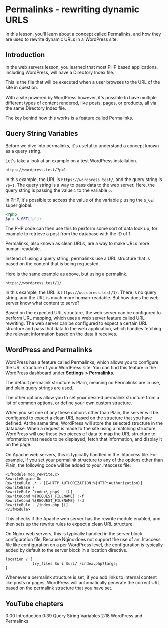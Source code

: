 # Permalinks - rewriting dynamic URLS

In this lesson, you'll learn about a concept called Permalinks, and how they are used to rewrite dynamic URLs in a WordPress site.

## Introduction

In the web servers lesson, you learned that most PHP based applications, including WordPress, will have a Directory Index file. 

This is the file that will be executed when a user browses to the URL of the site in question.

With a site powered by WordPress however, it's possible to have multiple different types of content rendered, like posts, pages, or products, all via the same Directory Index file. 

The key behind how this works is a feature called Permalinks.

## Query String Variables

Before we dive into permalinks, it's useful to understand a concept known as a query string.

Let's take a look at an example on a test WordPress installation.

```
https://wordpress.test/?p=1
```

In this example, the URL is `https://wordpress.test/`, and the query string is `?p=1`. The query string is a way to pass data to the web server. Here, the query string is passing the value `1` to the variable `p`.

In PHP, it's possible to access the value of the variable `p` using the `$_GET` super global.

```php
<?php
$p = $_GET['p'];
```

The PHP code can then use this to perform some sort of data look up, for example to retrieve a post from the database with the ID of 1.

Permalinks, also known as clean URLs, are a way to make URLs more human-readable.

Instead of using a query string, permalinks use a URL structure that is based on the content that is being requested.

Here is the same example as above, but using a permalink.

```
https://wordpress.test/1/
```

In this example, the URL is `https://wordpress.test/1/`. There is no query string, and the URL is much more human-readable. But how does the web server know what content to serve?

Based on the expected URL structure, the web server can be configured to perform URL mapping, which uses a web server feature called URL rewriting. The web server can be configured to expect a certain URL structure and pass that data to the web application, which handles fetching the relevant information based on the data it receives.

## WordPress and Permalinks

WordPress has a feature called Permalinks, which allows you to configure the URL structure of your WordPress site. You can find this feature in the WordPress dashboard under **Settings > Permalinks**.

The default permalink structure is Plain, meaning no Permalinks are in use, and plain query strings are used.

The other options allow you to set your desired permalink structure from a list of common options, or define your own custom structure.

When you set one of any these options other than Plain, the server will be configured to expect a clean URL based on the structure that you have defined. At the same time, WordPress will store the selected structure in the database. When a request is made to the site using a matching structure, WordPress will use these two pieces of data to map the URL structure to information that needs to be displayed, fetch that information, and display it on the page.

On Apache web servers, this is typically handled in the .htaccess file. For example, if you set your permalink structure to any of the options other than Plain, the following code will be added to your .htaccess file:

```
<IfModule mod_rewrite.c>
RewriteEngine On
RewriteRule .* - [E=HTTP_AUTHORIZATION:%{HTTP:Authorization}]
RewriteBase /
RewriteRule ^index\.php$ - [L]
RewriteCond %{REQUEST_FILENAME} !-f
RewriteCond %{REQUEST_FILENAME} !-d
RewriteRule . /index.php [L]
</IfModule>
```

This checks if the Apache web server has the rewrite module enabled, and then sets up the rewrite rules to expect a clean URL structure.

On Nginx web servers, this is typically handled in the server block configuration file. Because Nginx does not support the use of an .htaccess file like configuration on a per WordPress level, the configuration is typically added by default to the server block in a location directive.

```
location / {
            try_files $uri $uri/ /index.php?$args; 
}
```

Whenever a permalink structure is set, if you add links to internal content like posts or pages, WordPress will automatically generate the correct URL based on the permalink structure that you have set.


## YouTube chapters

0:00 Introduction
0:39 Query String Variables
2:18 WordPress and Permalinks